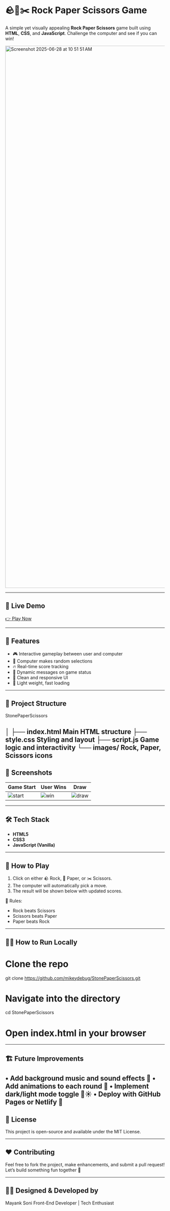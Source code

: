 # 🪨📄✂️ Rock Paper Scissors Game

A simple yet visually appealing **Rock Paper Scissors** game built using **HTML**, **CSS**, and **JavaScript**. Challenge the computer and see if you can win!


<img width="1710" alt="Screenshot 2025-06-28 at 10 51 51 AM" src="https://github.com/user-attachments/assets/bf582629-e49c-4c0d-8018-2bae975a6972" />

---

## 🚀 Live Demo

[👉 Play Now](https://your-deployment-link.com) 

---

## 🧠 Features

- 🎮 Interactive gameplay between user and computer
- 🧠 Computer makes random selections
- 🔥 Real-time score tracking
- 📢 Dynamic messages on game status
- 🎨 Clean and responsive UI
- 🌙 Light weight, fast loading

---

## 📂 Project Structure


StonePaperScissors

│
├── index.html         Main HTML structure
├── style.css          Styling and layout
├── script.js          Game logic and interactivity
└── images/            Rock, Paper, Scissors icons
---

## 📸 Screenshots

| Game Start | User Wins | Draw |
|------------|------------|------|
| ![start](<img width="855" alt="Screenshot 2025-06-28 at 10 57 02 AM" src="https://github.com/user-attachments/assets/eaf4a475-c240-4f7a-8137-01b06da81d0d" />) | ![win](<img width="793" alt="Screenshot 2025-06-28 at 10 57 58 AM" src="https://github.com/user-attachments/assets/5c82d53c-5704-462f-ad56-284ef8a9fed6" />) | ![draw](<img width="732" alt="Screenshot 2025-06-28 at 10 58 32 AM" src="https://github.com/user-attachments/assets/431383cc-bb20-46fa-858e-3928968009d0" />) |

---

## 🛠️ Tech Stack

- **HTML5**
- **CSS3**
- **JavaScript (Vanilla)**

---

## 🧩 How to Play

1. Click on either 🪨 Rock, 📄 Paper, or ✂️ Scissors.
2. The computer will automatically pick a move.
3. The result will be shown below with updated scores.

🧾 Rules:
- Rock beats Scissors
- Scissors beats Paper
- Paper beats Rock

---

## 🧑‍💻 How to Run Locally


# Clone the repo
git clone https://github.com/mikeydebug/StonePaperScissors.git

# Navigate into the directory
cd StonePaperScissors

# Open index.html in your browser
---


## 🏗️ Future Improvements

•	Add background music and sound effects 🎵
•	Add animations to each round 🔄
•	Implement dark/light mode toggle 🌙☀️
•	Deploy with GitHub Pages or Netlify 🚀
---

## 📄 License

This project is open-source and available under the MIT License.

---

## ❤️ Contributing

Feel free to fork the project, make enhancements, and submit a pull request!
Let’s build something fun together 🚀

---

## 👨‍🎨 Designed & Developed by

Mayank Soni
Front-End Developer | Tech Enthusiast
